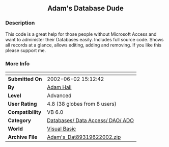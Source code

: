 ﻿<div align="center">

## Adam's Database Dude


</div>

### Description

This code is a great help for those people without Microsoft Access and want to administer their Databases easily. Includes full source code. Shows all records at a glance, allows editing, adding and removing. If you like this please support me.
 
### More Info
 


<span>             |<span>
---                |---
**Submitted On**   |2002-06-02 15:12:42
**By**             |[Adam Hall](https://github.com/Planet-Source-Code/PSCIndex/blob/master/ByAuthor/adam-hall.md)
**Level**          |Advanced
**User Rating**    |4.8 (38 globes from 8 users)
**Compatibility**  |VB 6\.0
**Category**       |[Databases/ Data Access/ DAO/ ADO](https://github.com/Planet-Source-Code/PSCIndex/blob/master/ByCategory/databases-data-access-dao-ado__1-6.md)
**World**          |[Visual Basic](https://github.com/Planet-Source-Code/PSCIndex/blob/master/ByWorld/visual-basic.md)
**Archive File**   |[Adam's\_Dat89319622002\.zip](https://github.com/Planet-Source-Code/adam-hall-adam-s-database-dude__1-35407/archive/master.zip)









